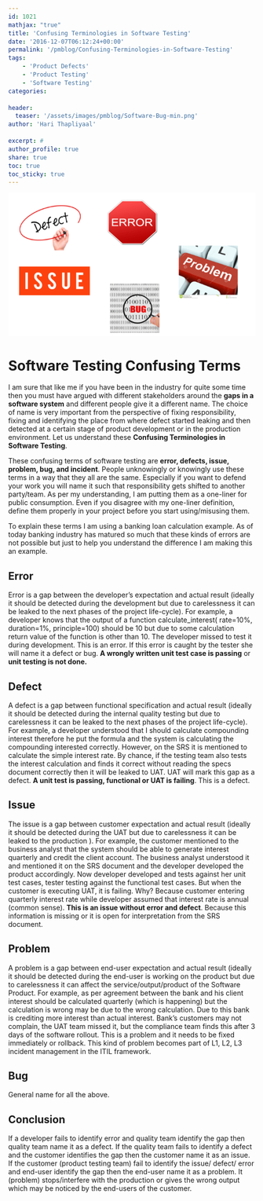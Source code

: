 ```yaml
---
id: 1021   
mathjax: "true"
title: 'Confusing Terminologies in Software Testing'
date: '2016-12-07T06:12:24+00:00'
permalink: '/pmblog/Confusing-Terminologies-in-Software-Testing'
tags: 
    - 'Product Defects'
    - 'Product Testing'
    - 'Software Testing'
categories:
 
header:
  teaser: '/assets/images/pmblog/Software-Bug-min.png'
author: 'Hari Thapliyaal'

excerpt: #
author_profile: true
share: true
toc: true   
toc_sticky: true
---
```

![](/assets/images/pmblog/Software-Bug-min.png)   

# Software Testing Confusing Terms

I am sure that like me if you have been in the industry for quite some time then you must have argued with different stakeholders around the **gaps in a software system** and different people give it a different name. The choice of name is very important from the perspective of fixing responsibility, fixing and identifying the place from where defect started leaking and then detected at a certain stage of product development or in the production environment. Let us understand these **Confusing Terminologies in Software Testing**.

These confusing terms of software testing are **error, defects, issue, problem, bug, and incident**. People unknowingly or knowingly use these terms in a way that they all are the same. Especially if you want to defend your work you will name it such that responsibility gets shifted to another party/team. As per my understanding, I am putting them as a one-liner for public consumption. Even if you disagree with my one-liner definition, define them properly in your project before you start using/misusing them.

To explain these terms I am using a banking loan calculation example. As of today banking industry has matured so much that these kinds of errors are not possible but just to help you understand the difference I am making this an example.

## Error 

Error is a gap between the developer’s expectation and actual result (ideally it should be detected during the development but due to carelessness it can be leaked to the next phases of the project life-cycle). For example, a developer knows that the output of a function calculate\_interest( rate=10%, duration=1%, principle=100) should be 10 but due to some calculation return value of the function is other than 10. The developer missed to test it during development. This is an error. If this error is caught by the tester she will name it a defect or bug. **A wrongly written unit test case is passing** or **unit testing is not done.**

## Defect

A defect is a gap between functional specification and actual result (ideally it should be detected during the internal quality testing but due to carelessness it can be leaked to the next phases of the project life-cycle). For example, a developer understood that I should calculate compounding interest therefore he put the formula and the system is calculating the compounding interested correctly. However, on the SRS it is mentioned to calculate the simple interest rate. By chance, if the testing team also tests the interest calculation and finds it correct without reading the specs document correctly then it will be leaked to UAT. UAT will mark this gap as a defect. **A unit test is passing, functional or UAT is failing**. This is a defect.

## Issue

The issue is a gap between customer expectation and actual result (ideally it should be detected during the UAT but due to carelessness it can be leaked to the production ). For example, the customer mentioned to the business analyst that the system should be able to generate interest quarterly and credit the client account. The business analyst understood it and mentioned it on the SRS document and the developer developed the product accordingly. Now developer developed and tests against her unit test cases, tester testing against the functional test cases. But when the customer is executing UAT, it is failing. Why? Because customer entering quarterly interest rate while developer assumed that interest rate is annual (common sense). **This is an issue without error and defect**. Because this information is missing or it is open for interpretation from the SRS document.

## Problem

A problem is a gap between end-user expectation and actual result (ideally it should be detected during the end-user is working on the product but due to carelessness it can affect the service/output/product of the Software Product. For example, as per agreement between the bank and his client interest should be calculated quarterly (which is happening) but the calculation is wrong may be due to the wrong calculation. Due to this bank is crediting more interest than actual interest. Bank’s customers may not complain, the UAT team missed it, but the compliance team finds this after 3 days of the software rollout. This is a problem and it needs to be fixed immediately or rollback. This kind of problem becomes part of L1, L2, L3 incident management in the ITIL framework.

## Bug 

General name for all the above.

## **Conclusion** 

If a developer fails to identify error and quality team identify the gap then quality team name it as a defect. If the quality team fails to identify a defect and the customer identifies the gap then the customer name it as an issue. If the customer (product testing team) fail to identify the issue/ defect/ error and end-user identify the gap then the end-user name it as a problem. It (problem) stops/interfere with the production or gives the wrong output which may be noticed by the end-users of the customer.